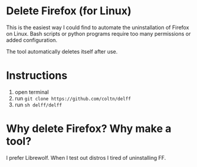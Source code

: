 # Delete Firefox (for Linux)

This is the easiest way I could find to automate the uninstallation of Firefox on Linux.
Bash scripts or python programs require too many permissions or added configuration.

The tool automatically deletes itself after use.

# Instructions

1. open terminal
2. run `git clone https://github.com/coltn/delff`
3. run `sh delff/delff`

# Why delete Firefox? Why make a tool?
I prefer Librewolf. When I test out distros I tired of uninstalling FF.
